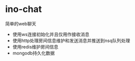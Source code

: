 # ino-chat
简单的web聊天

* 使用ws连接初始化并且仅用作接收消息
* 使用http处理房间信息维护和发送消息并推送到nsq队列处理
* 使用redis维护房间信息
* mongodb持久化数据
